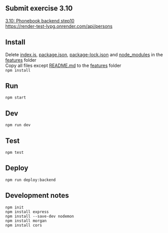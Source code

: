 ## Submit exercise 3.10
[3.10: Phonebook backend step10](<https://fullstackopen.com/en/part3/deploying_app_to_internet#exercises-3-9-3-11>)  
https://render-test-lvpg.onrender.com/api/persons

## Install
Delete [index.js](../../features/index.js), [package.json](../../features/package.json), [package-lock.json](../../features/package-lock.json) and [node_modules](../../features/node_modules) in the [features](../../features/) folder  
Copy all files except [README.md](README.md) to the [features](../../features/) folder  
`npm install`  

## Run
`npm start`  

## Dev
`npm run dev`  

## Test
`npm test`  

## Deploy
`npm run deploy:backend`

## Development notes
```
npm init
npm install express
npm install --save-dev nodemon
npm install morgan
npm install cors
```